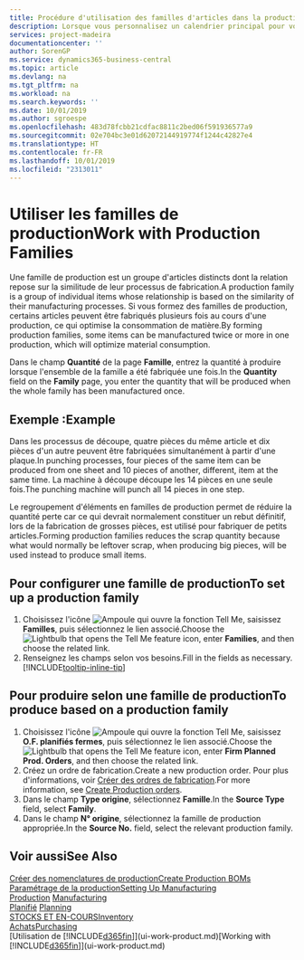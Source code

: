 ```yaml
---
title: Procédure d'utilisation des familles d'articles dans la production | Microsoft Docs
description: Lorsque vous personnalisez un calendrier principal pour votre société ou pour l'un de ses partenaires commerciaux, votre tâche consiste essentiellement à modifier le statut des jours ouvrés et chômés.
services: project-madeira
documentationcenter: ''
author: SorenGP
ms.service: dynamics365-business-central
ms.topic: article
ms.devlang: na
ms.tgt_pltfrm: na
ms.workload: na
ms.search.keywords: ''
ms.date: 10/01/2019
ms.author: sgroespe
ms.openlocfilehash: 483d78fcbb21cdfac8811c2bed06f591936577a9
ms.sourcegitcommit: 02e704bc3e01d62072144919774f1244c42827e4
ms.translationtype: HT
ms.contentlocale: fr-FR
ms.lasthandoff: 10/01/2019
ms.locfileid: "2313011"
---
```

# <a name="work-with-production-families"></a><span data-ttu-id="48d95-103">Utiliser les familles de production</span><span class="sxs-lookup"><span data-stu-id="48d95-103">Work with Production Families</span></span>
<span data-ttu-id="48d95-104">Une famille de production est un groupe d'articles distincts dont la relation repose sur la similitude de leur processus de fabrication.</span><span class="sxs-lookup"><span data-stu-id="48d95-104">A production family is a group of individual items whose relationship is based on the similarity of their manufacturing processes.</span></span> <span data-ttu-id="48d95-105">Si vous formez des familles de production, certains articles peuvent être fabriqués plusieurs fois au cours d'une production, ce qui optimise la consommation de matière.</span><span class="sxs-lookup"><span data-stu-id="48d95-105">By forming production families, some items can be manufactured twice or more in one production, which will optimize material consumption.</span></span>

<span data-ttu-id="48d95-106">Dans le champ **Quantité** de la page **Famille**, entrez la quantité à produire lorsque l'ensemble de la famille a été fabriquée une fois.</span><span class="sxs-lookup"><span data-stu-id="48d95-106">In the **Quantity** field on the **Family** page, you enter the quantity that will be produced when the whole family has been manufactured once.</span></span>

## <a name="example"></a><span data-ttu-id="48d95-107">Exemple :</span><span class="sxs-lookup"><span data-stu-id="48d95-107">Example</span></span>
<span data-ttu-id="48d95-108">Dans les processus de découpe, quatre pièces du même article et dix pièces d'un autre peuvent être fabriquées simultanément à partir d'une plaque.</span><span class="sxs-lookup"><span data-stu-id="48d95-108">In punching processes, four pieces of the same item can be produced from one sheet and 10 pieces of another, different, item at the same time.</span></span> <span data-ttu-id="48d95-109">La machine à découpe découpe les 14 pièces en une seule fois.</span><span class="sxs-lookup"><span data-stu-id="48d95-109">The punching machine will punch all 14 pieces in one step.</span></span>

<span data-ttu-id="48d95-110">Le regroupement d'éléments en familles de production permet de réduire la quantité perte car ce qui devrait normalement constituer un rebut définitif, lors de la fabrication de grosses pièces, est utilisé pour fabriquer de petits articles.</span><span class="sxs-lookup"><span data-stu-id="48d95-110">Forming production families reduces the scrap quantity because what would normally be leftover scrap, when producing big pieces, will be used instead to produce small items.</span></span>

## <a name="to-set-up-a-production-family"></a><span data-ttu-id="48d95-111">Pour configurer une famille de production</span><span class="sxs-lookup"><span data-stu-id="48d95-111">To set up a production family</span></span>
1. <span data-ttu-id="48d95-112">Choisissez l'icône ![Ampoule qui ouvre la fonction Tell Me](media/ui-search/search_small.png "Dites-moi ce que vous voulez faire"), saisissez **Familles**, puis sélectionnez le lien associé.</span><span class="sxs-lookup"><span data-stu-id="48d95-112">Choose the ![Lightbulb that opens the Tell Me feature](media/ui-search/search_small.png "Tell me what you want to do") icon, enter **Families**, and then choose the related link.</span></span>
2. <span data-ttu-id="48d95-113">Renseignez les champs selon vos besoins.</span><span class="sxs-lookup"><span data-stu-id="48d95-113">Fill in the fields as necessary.</span></span> [!INCLUDE[tooltip-inline-tip](includes/tooltip-inline-tip_md.md)]

## <a name="to-produce-based-on-a-production-family"></a><span data-ttu-id="48d95-114">Pour produire selon une famille de production</span><span class="sxs-lookup"><span data-stu-id="48d95-114">To produce based on a production family</span></span>
1. <span data-ttu-id="48d95-115">Choisissez l'icône ![Ampoule qui ouvre la fonction Tell Me](media/ui-search/search_small.png "Dites-moi ce que vous voulez faire"), saisissez **O.F. planifiés fermes**, puis sélectionnez le lien associé.</span><span class="sxs-lookup"><span data-stu-id="48d95-115">Choose the ![Lightbulb that opens the Tell Me feature](media/ui-search/search_small.png "Tell me what you want to do") icon, enter **Firm Planned Prod. Orders**, and then choose the related link.</span></span>
2. <span data-ttu-id="48d95-116">Créez un ordre de fabrication.</span><span class="sxs-lookup"><span data-stu-id="48d95-116">Create a new production order.</span></span> <span data-ttu-id="48d95-117">Pour plus d'informations, voir [Créer des ordres de fabrication](production-how-to-create-production-orders.md).</span><span class="sxs-lookup"><span data-stu-id="48d95-117">For more information, see [Create Production orders](production-how-to-create-production-orders.md).</span></span>
3. <span data-ttu-id="48d95-118">Dans le champ **Type origine**, sélectionnez **Famille**.</span><span class="sxs-lookup"><span data-stu-id="48d95-118">In the **Source Type** field, select **Family**.</span></span>  
4. <span data-ttu-id="48d95-119">Dans le champ **N° origine**, sélectionnez la famille de production appropriée.</span><span class="sxs-lookup"><span data-stu-id="48d95-119">In the **Source No.** field, select the relevant production family.</span></span>

## <a name="see-also"></a><span data-ttu-id="48d95-120">Voir aussi</span><span class="sxs-lookup"><span data-stu-id="48d95-120">See Also</span></span>
[<span data-ttu-id="48d95-121">Créer des nomenclatures de production</span><span class="sxs-lookup"><span data-stu-id="48d95-121">Create Production BOMs</span></span>](production-how-to-create-production-boms.md)  
[<span data-ttu-id="48d95-122">Paramétrage de la production</span><span class="sxs-lookup"><span data-stu-id="48d95-122">Setting Up Manufacturing</span></span>](production-configure-production-processes.md)  
<span data-ttu-id="48d95-123">[Production](production-manage-manufacturing.md)  </span><span class="sxs-lookup"><span data-stu-id="48d95-123">[Manufacturing](production-manage-manufacturing.md)  </span></span>  
<span data-ttu-id="48d95-124">[Planifié](production-planning.md) </span><span class="sxs-lookup"><span data-stu-id="48d95-124">[Planning](production-planning.md) </span></span>  
[<span data-ttu-id="48d95-125">STOCKS ET EN-COURS</span><span class="sxs-lookup"><span data-stu-id="48d95-125">Inventory</span></span>](inventory-manage-inventory.md)  
[<span data-ttu-id="48d95-126">Achats</span><span class="sxs-lookup"><span data-stu-id="48d95-126">Purchasing</span></span>](purchasing-manage-purchasing.md)  
<span data-ttu-id="48d95-127">[Utilisation de [!INCLUDE[d365fin](includes/d365fin_md.md)]](ui-work-product.md)</span><span class="sxs-lookup"><span data-stu-id="48d95-127">[Working with [!INCLUDE[d365fin](includes/d365fin_md.md)]](ui-work-product.md)</span></span>
